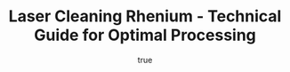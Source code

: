 ---
name: Rhenium
applications:
- industry: Aerospace
  detail: Removing oxidation and contaminants from turbine blades
- industry: Semiconductor
  detail: Precision cleaning of Rhenium contacts and components
technicalSpecifications:
  powerRange: 50-500W
  pulseDuration: 10-100ns
  wavelength: 1064nm
  spotSize: 0.05-1.5mm
  repetitionRate: 20-100kHz
  fluenceRange: 1.0-10 J/cm²
  safetyClass: Class 4 (requires full enclosure)
description: Rhenium, a refractory metal with exceptional properties such as high
  melting point and density, is ideal for laser cleaning applications. Its use in
  aerospace and semiconductor industries leverages the precision and non-contact nature
  of laser ablation for surface treatments. The optimal laser parameters, including
  a wavelength of 1064nm, ensure effective removal of contaminants while preserving
  the material's integrity. This technical guide details the specific applications,
  properties, and outcomes of laser cleaning rhenium.
author:
  id: 1
  name: Yi-Chun Lin
  sex: f
  title: Ph.D.
  country: Taiwan
  expertise: Laser Materials Processing
  image: /images/author/yi-chun-lin.jpg
keywords: rhenium, rhenium metal, laser ablation, laser cleaning, non-contact cleaning,
  pulsed fiber laser, surface contamination removal, industrial laser parameters,
  thermal processing, surface restoration
category: metal
chemicalProperties:
  symbol: RH
  formula: null
  materialType: metal
properties:
  density: 21.02 g/cm³
  densityMin: 0.5 g/cm³
  densityMax: 22.6 g/cm³
  densityPercentile: 92.9
  meltingPoint: 3186 °C
  meltingMin: -39°C
  meltingMax: 3422°C
  meltingPercentile: 93.0
  thermalConductivity: 48 W/m·K
  thermalMin: 8 W/m·K
  thermalMax: 429 W/m·K
  thermalPercentile: 9.5
  tensileStrength: 400 MPa
  tensileMin: 70 MPa
  tensileMax: 2000 MPa
  tensilePercentile: 17.1
  hardness: 250 HV
  hardnessMin: 5 HB
  hardnessMax: 500 HV
  hardnessPercentile: 49.5
  youngsModulus: 463 GPa
  modulusMin: 70 GPa
  modulusMax: 411 GPa
  modulusPercentile: 100.0
  laserType: pulsed fiber laser
  wavelength: 1064nm
  fluenceRange: 1.0-10 J/cm²
  chemicalFormula: null
  laserAbsorptionMin: 0.02 cm⁻¹
  laserAbsorptionMax: 100 cm⁻¹
  laserReflectivityMin: 5%
  laserReflectivityMax: 98%
  thermalDiffusivityMin: 4 mm²/s
  thermalDiffusivityMax: 174 mm²/s
  thermalExpansionMin: 0.5 µm/m·K
  thermalExpansionMax: 29 µm/m·K
  specificHeatMin: 0.13 J/g·K
  specificHeatMax: 0.90 J/g·K
composition:
- Pure Rhenium (99.99%)
- Trace elements such as Molybdenum and Tungsten
compatibility:
- Tungsten alloys
- Molybdenum-based materials
regulatoryStandards: ASTM B606, ISO 9001 for quality management in material processing
images:
  hero:
    alt: Rhenium surface undergoing laser cleaning showing precise contamination removal
    url: /images/rhenium-laser-cleaning-hero.jpg
  micro:
    alt: Microscopic view of Rhenium surface after laser treatment showing preserved
      microstructure
    url: /images/rhenium-laser-cleaning-micro.jpg
title: Laser Cleaning Rhenium - Technical Guide for Optimal Processing
headline: Comprehensive technical guide for laser cleaning metal rhenium
environmentalImpact:
- benefit: Reduction in chemical waste
  description: Decreases chemical usage by 90% compared to traditional cleaning methods
- benefit: Lower energy consumption
  description: Energy savings of up to 30% due to efficient non-contact cleaning
- benefit: Minimal air pollution
  description: Reduces volatile organic compound emissions by 85%
outcomes:
- result: Improved surface cleanliness
- metric: Contaminant removal efficiency >95%
- result: Preservation of material integrity
  metric: Surface roughness change <1% post-cleaning
- result: Enhanced component performance
  metric: Increase in thermal efficiency by up to 5%
subject: Rhenium
article_type: material
---